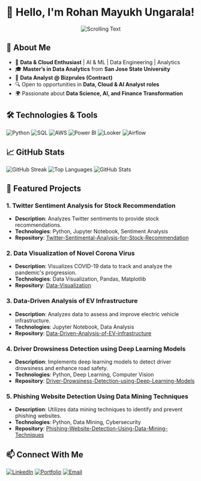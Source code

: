 # 👋 Hello, I'm Rohan Mayukh Ungarala!

<p align="center">
  <img src="https://readme-typing-svg.demolab.com?font=Fira+Code&weight=500&pause=1000&color=F7DC6F&width=435&lines=+Continuously+expanding+my+knowledge+and+skills.+🚀" alt="Scrolling Text">
</p>

## 🚀 About Me
- 🎯 **Data & Cloud Enthusiast** | AI & ML | Data Engineering | Analytics
- 🎓 **Master’s in Data Analytics** from **San Jose State University**
- 💼 **Data Analyst @ Bizprules (Contract)**
- 🔍 Open to opportunities in **Data, Cloud & AI Analyst roles**
- 🌍 Passionate about **Data Science, AI, and Finance Transformation**

## 🛠️ Technologies & Tools
![Python](https://img.shields.io/badge/-Python-333?style=flat&logo=python)
![SQL](https://img.shields.io/badge/-SQL-333?style=flat&logo=postgresql)
![AWS](https://img.shields.io/badge/-AWS-232F3E?style=flat&logo=amazon-aws)
![Power BI](https://img.shields.io/badge/-Power%20BI-F2C811?style=flat&logo=power-bi)
![Looker](https://img.shields.io/badge/-Looker-4285F4?style=flat&logo=looker)
![Airflow](https://img.shields.io/badge/-Airflow-017CEE?style=flat&logo=apache-airflow)

## 📈 GitHub Stats
![GitHub Streak](https://streak-stats.demolab.com?user=RohanUngarala&theme=dark&hide_border=true)
![Top Languages](https://github-readme-stats.vercel.app/api/top-langs/?username=RohanUngarala&layout=compact&theme=dark)
![GitHub Stats](https://github-readme-stats.vercel.app/api?username=RohanUngarala&show_icons=true&theme=dark)

## 📂 Featured Projects

### 1. Twitter Sentiment Analysis for Stock Recommendation
- **Description**: Analyzes Twitter sentiments to provide stock recommendations.
- **Technologies**: Python, Jupyter Notebook, Sentiment Analysis
- **Repository**: [Twitter-Sentimental-Analysis-for-Stock-Recommendation](https://github.com/RohanUngarala/Twitter-Sentimental-Analysis-for-Stock-Recommendation)

### 2. Data Visualization of Novel Corona Virus
- **Description**: Visualizes COVID-19 data to track and analyze the pandemic's progression.
- **Technologies**: Data Visualization, Pandas, Matplotlib
- **Repository**: [Data-Visualization](https://github.com/RohanUngarala/Data-Visualization)

### 3. Data-Driven Analysis of EV Infrastructure
- **Description**: Analyzes data to assess and improve electric vehicle infrastructure.
- **Technologies**: Jupyter Notebook, Data Analysis
- **Repository**: [Data-Driven-Analysis-of-EV-infrastructure](https://github.com/RohanUngarala/Data-Driven-Analysis-of-EV-infrastructure)

### 4. Driver Drowsiness Detection using Deep Learning Models
- **Description**: Implements deep learning models to detect driver drowsiness and enhance road safety.
- **Technologies**: Python, Deep Learning, Computer Vision
- **Repository**: [Driver-Drowsiness-Detection-using-Deep-Learning-Models](https://github.com/RohanUngarala/Driver-Drowsiness-Detection-using-Deep-Learning-Models)

### 5. Phishing Website Detection Using Data Mining Techniques
- **Description**: Utilizes data mining techniques to identify and prevent phishing websites.
- **Technologies**: Python, Data Mining, Cybersecurity
- **Repository**: [Phishing-Website-Detection-Using-Data-Mining-Techniques](https://github.com/RohanUngarala/Phishing-Website-Detection-Using-Data-Mining-Techniques)

## 📫 Connect With Me
[![LinkedIn](https://img.shields.io/badge/-LinkedIn-blue?style=flat&logo=Linkedin)](https://www.linkedin.com/in/rohanungarala/)
[![Portfolio](https://img.shields.io/badge/-Portfolio-181717?style=flat&logo=github)](https://github.com/RohanUngarala)
[![Email](https://img.shields.io/badge/-Email-c14438?style=flat&logo=gmail&logoColor=white)](mailto:rohanungarala@gmail.com)
